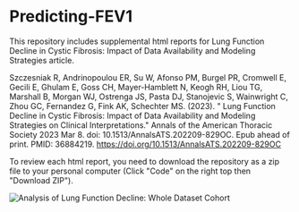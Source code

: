 # Predicting-FEV1
This repository includes supplemental html reports for Lung Function Decline in Cystic Fibrosis: Impact of Data Availability and Modeling Strategies article.

Szczesniak R, Andrinopoulou ER, Su W, Afonso PM, Burgel PR, Cromwell E, Gecili E, Ghulam E, Goss CH, Mayer-Hamblett N, Keogh RH, Liou TG, Marshall B, Morgan WJ, Ostrenga JS, Pasta DJ, Stanojevic S, Wainwright C, Zhou GC, Fernandez G, Fink AK, Schechter MS. (2023). " Lung Function Decline in Cystic Fibrosis: Impact of Data Availability and Modeling Strategies on Clinical Interpretations." Annals of the American Thoracic Society 2023 Mar 8. doi: 10.1513/AnnalsATS.202209-829OC. Epub ahead of print. PMID: 36884219. https://doi.org/10.1513/AnnalsATS.202209-829OC

To review each html report, you need to download the repository as a zip file to your personal computer (Click "Code" on the right top then "Download ZIP").

![Analysis of Lung Function Decline: Whole Dataset Cohort](https://github.com/emrahgecili/Predicting-FEV1-in-Cystic-Fibrosis/blob/main/Report_1_WholeData_Model_Compare%20-%20Copy.jpg)

